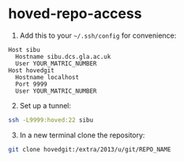 hoved-repo-access
=================

1. Add this to your `~/.ssh/config` for convenience:
```
Host sibu
  Hostname sibu.dcs.gla.ac.uk
  User YOUR_MATRIC_NUMBER
Host hovedgit
  Hostname localhost
  Port 9999
  User YOUR_MATRIC_NUMBER
```

2. Set up a tunnel:
```bash
ssh -L9999:hoved:22 sibu
```

3. In a new terminal clone the repository:
```bash
git clone hovedgit:/extra/2013/u/git/REPO_NAME
```
